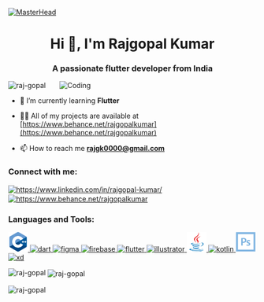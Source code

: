 [![MasterHead](https://static.wixstatic.com/media/3640fc_54ec1ab7da284ee8af5c609213614ddb~mv2.gif/v1/fit/w_280,h_158,q_90/3640fc_54ec1ab7da284ee8af5c609213614ddb~mv2.gif)](https://Raj-gopal.io)
<h1 align="center">Hi 👋, I'm Rajgopal Kumar</h1>
<h3 align="center">A passionate flutter developer from India</h3>
<img align="right" alt="Coding" width="400" src="https://i.pinimg.com/originals/b2/32/55/b2325557a903fdf56b50da4656da9221.gif">

<p align="left"> <img src="https://media4.giphy.com/media/qgQUggAC3Pfv687qPC/giphy.gif" alt="raj-gopal" /> </p>

- 🌱 I’m currently learning **Flutter**

- 👨‍💻 All of my projects are available at [https://www.behance.net/rajgopalkumar](https://www.behance.net/rajgopalkumar)

- 📫 How to reach me **rajgk0000@gmail.com**

<h3 align="left">Connect with me:</h3>
<p align="left">
<a href="https://linkedin.com/in/https://www.linkedin.com/in/rajgopal-kumar/" target="blank"><img align="center" src="https://raw.githubusercontent.com/rahuldkjain/github-profile-readme-generator/master/src/images/icons/Social/linked-in-alt.svg" alt="https://www.linkedin.com/in/rajgopal-kumar/" height="30" width="40" /></a>
<a href="https://www.behance.net/https://www.behance.net/rajgopalkumar" target="blank"><img align="center" src="https://raw.githubusercontent.com/rahuldkjain/github-profile-readme-generator/master/src/images/icons/Social/behance.svg" alt="https://www.behance.net/rajgopalkumar" height="30" width="40" /></a>
</p>

<h3 align="left">Languages and Tools:</h3>
<p align="left"> <a href="https://www.w3schools.com/cpp/" target="_blank" rel="noreferrer"> <img src="https://raw.githubusercontent.com/devicons/devicon/master/icons/cplusplus/cplusplus-original.svg" alt="cplusplus" width="40" height="40"/> </a> <a href="https://dart.dev" target="_blank" rel="noreferrer"> <img src="https://www.vectorlogo.zone/logos/dartlang/dartlang-icon.svg" alt="dart" width="40" height="40"/> </a> <a href="https://www.figma.com/" target="_blank" rel="noreferrer"> <img src="https://www.vectorlogo.zone/logos/figma/figma-icon.svg" alt="figma" width="40" height="40"/> </a> <a href="https://firebase.google.com/" target="_blank" rel="noreferrer"> <img src="https://www.vectorlogo.zone/logos/firebase/firebase-icon.svg" alt="firebase" width="40" height="40"/> </a> <a href="https://flutter.dev" target="_blank" rel="noreferrer"> <img src="https://www.vectorlogo.zone/logos/flutterio/flutterio-icon.svg" alt="flutter" width="40" height="40"/> </a> <a href="https://www.adobe.com/in/products/illustrator.html" target="_blank" rel="noreferrer"> <img src="https://www.vectorlogo.zone/logos/adobe_illustrator/adobe_illustrator-icon.svg" alt="illustrator" width="40" height="40"/> </a> <a href="https://www.java.com" target="_blank" rel="noreferrer"> <img src="https://raw.githubusercontent.com/devicons/devicon/master/icons/java/java-original.svg" alt="java" width="40" height="40"/> </a> <a href="https://kotlinlang.org" target="_blank" rel="noreferrer"> <img src="https://www.vectorlogo.zone/logos/kotlinlang/kotlinlang-icon.svg" alt="kotlin" width="40" height="40"/> </a> <a href="https://www.photoshop.com/en" target="_blank" rel="noreferrer"> <img src="https://raw.githubusercontent.com/devicons/devicon/master/icons/photoshop/photoshop-line.svg" alt="photoshop" width="40" height="40"/> </a> <a href="https://www.adobe.com/products/xd.html" target="_blank" rel="noreferrer"> <img src="https://cdn.worldvectorlogo.com/logos/adobe-xd.svg" alt="xd" width="40" height="40"/> </a> </p>

<p><img align="left" src="https://github-readme-stats.vercel.app/api/top-langs?username=raj-gopal&show_icons=true&locale=en&layout=compact" alt="raj-gopal" /></p>

<p>&nbsp;<img align="center" src="https://github-readme-stats.vercel.app/api?username=raj-gopal&show_icons=true&locale=en" alt="raj-gopal" /></p>

<p><img align="center" src="https://github-readme-streak-stats.herokuapp.com/?user=raj-gopal&" alt="raj-gopal" /></p>
